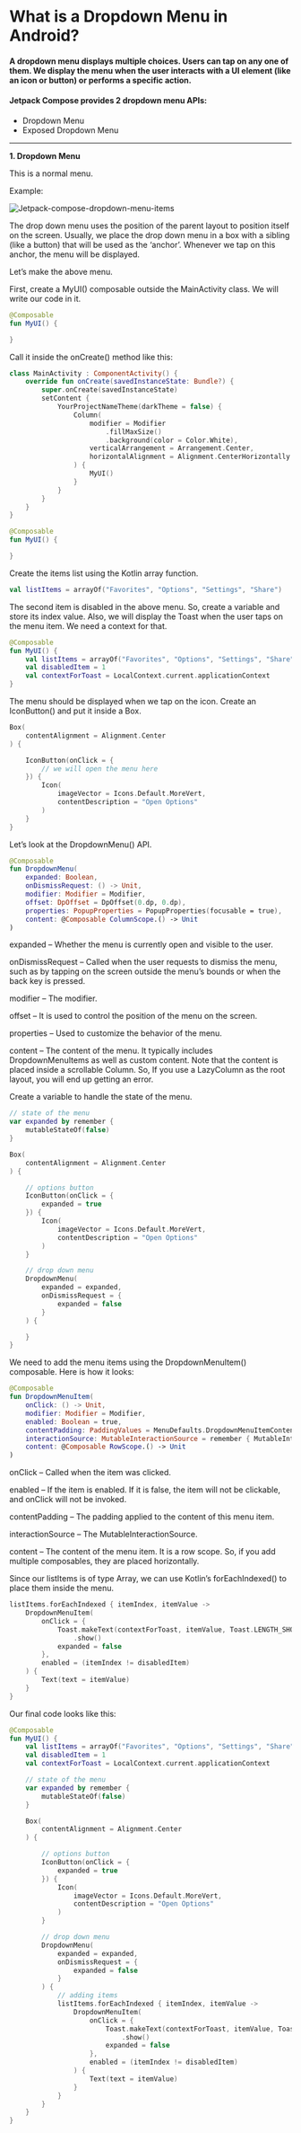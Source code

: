 # What is a Dropdown Menu in Android?
#### A dropdown menu displays multiple choices. Users can tap on any one of them. We display the menu when the user interacts with a UI element (like an icon or button) or performs a specific action.

#### Jetpack Compose provides 2 dropdown menu APIs:
- Dropdown Menu
- Exposed Dropdown Menu
----

**1. Dropdown Menu**

This is a normal menu.

Example:

![Jetpack-compose-dropdown-menu-items](/storage/emulated/0/Documents/markor/Jetpack-compose-dropdown-menu-items.png)


The drop down menu uses the position of the parent layout to position itself on the screen. Usually, we place the drop down menu in a box with a sibling (like a button) that will be used as the ‘anchor’. Whenever we tap on this anchor, the menu will be displayed.

Let’s make the above menu.

First, create a MyUI() composable outside the MainActivity class. We will write our code in it.

```kotlin
@Composable
fun MyUI() {

}
```

Call it inside the onCreate() method like this:

```kotlin
class MainActivity : ComponentActivity() {
    override fun onCreate(savedInstanceState: Bundle?) {
        super.onCreate(savedInstanceState)
        setContent {
            YourProjectNameTheme(darkTheme = false) {
                Column(
                    modifier = Modifier
                        .fillMaxSize()
                        .background(color = Color.White),
                    verticalArrangement = Arrangement.Center,
                    horizontalAlignment = Alignment.CenterHorizontally
                ) {
                    MyUI()
                }
            }
        }
    }
}

@Composable
fun MyUI() {

}
```

Create the items list using the Kotlin array function.

```kotlin
val listItems = arrayOf("Favorites", "Options", "Settings", "Share")
```

The second item is disabled in the above menu. So, create a variable and store its index value. Also, we will display the Toast when the user taps on the menu item. We need a context for that.

```kotlin 
@Composable
fun MyUI() {
    val listItems = arrayOf("Favorites", "Options", "Settings", "Share")
    val disabledItem = 1
    val contextForToast = LocalContext.current.applicationContext
}
```


The menu should be displayed when we tap on the icon. Create an IconButton() and put it inside a Box.


```kotlin
Box(
    contentAlignment = Alignment.Center
) {

    IconButton(onClick = {
        // we will open the menu here
    }) {
        Icon(
            imageVector = Icons.Default.MoreVert,
            contentDescription = "Open Options"
        )
    }
}
```

Let’s look at the DropdownMenu() API.


```kotlin
@Composable
fun DropdownMenu(
    expanded: Boolean,
    onDismissRequest: () -> Unit,
    modifier: Modifier = Modifier,
    offset: DpOffset = DpOffset(0.dp, 0.dp),
    properties: PopupProperties = PopupProperties(focusable = true),
    content: @Composable ColumnScope.() -> Unit
)
```

expanded – Whether the menu is currently open and visible to the user.

onDismissRequest – Called when the user requests to dismiss the menu, such as by tapping on the screen outside the menu’s bounds or when the back key is pressed.

modifier – The modifier.

offset – It is used to control the position of the menu on the screen.

properties – Used to customize the behavior of the menu.

content – The content of the menu. It typically includes DropdownMenuItems as well as custom content. Note that the content is placed inside a scrollable Column. So, If you use a LazyColumn as the root layout, you will end up getting an error.

Create a variable to handle the state of the menu.


```kotlin
// state of the menu
var expanded by remember {
    mutableStateOf(false)
}

Box(
    contentAlignment = Alignment.Center
) {

    // options button
    IconButton(onClick = {
        expanded = true
    }) {
        Icon(
            imageVector = Icons.Default.MoreVert,
            contentDescription = "Open Options"
        )
    }

    // drop down menu
    DropdownMenu(
        expanded = expanded,
        onDismissRequest = {
            expanded = false
        }
    ) {

    }
}
```

We need to add the menu items using the DropdownMenuItem() composable. Here is how it looks:
```kotlin
@Composable
fun DropdownMenuItem(
    onClick: () -> Unit,
    modifier: Modifier = Modifier,
    enabled: Boolean = true,
    contentPadding: PaddingValues = MenuDefaults.DropdownMenuItemContentPadding,
    interactionSource: MutableInteractionSource = remember { MutableInteractionSource() },
    content: @Composable RowScope.() -> Unit
)
```

onClick – Called when the item was clicked.

enabled – If the item is enabled. If it is false, the item will not be clickable, and onClick will not be invoked.

contentPadding – The padding applied to the content of this menu item.

interactionSource – The MutableInteractionSource.

content – The content of the menu item. It is a row scope. So, if you add multiple composables, they are placed horizontally.

Since our listItems is of type Array, we can use Kotlin’s forEachIndexed() to place them inside the menu.


```kotlin
listItems.forEachIndexed { itemIndex, itemValue ->
    DropdownMenuItem(
        onClick = {
            Toast.makeText(contextForToast, itemValue, Toast.LENGTH_SHORT)
                .show()
            expanded = false
        },
        enabled = (itemIndex != disabledItem)
    ) {
        Text(text = itemValue)
    }
}
```

Our final code looks like this:


```kotlin
@Composable
fun MyUI() {
    val listItems = arrayOf("Favorites", "Options", "Settings", "Share")
    val disabledItem = 1
    val contextForToast = LocalContext.current.applicationContext

    // state of the menu
    var expanded by remember {
        mutableStateOf(false)
    }

    Box(
        contentAlignment = Alignment.Center
    ) {

        // options button
        IconButton(onClick = {
            expanded = true
        }) {
            Icon(
                imageVector = Icons.Default.MoreVert,
                contentDescription = "Open Options"
            )
        }

        // drop down menu
        DropdownMenu(
            expanded = expanded,
            onDismissRequest = {
                expanded = false
            }
        ) {
            // adding items
            listItems.forEachIndexed { itemIndex, itemValue ->
                DropdownMenuItem(
                    onClick = {
                        Toast.makeText(contextForToast, itemValue, Toast.LENGTH_SHORT)
                            .show()
                        expanded = false
                    },
                    enabled = (itemIndex != disabledItem)
                ) {
                    Text(text = itemValue)
                }
            }
        }
    }
}
```




